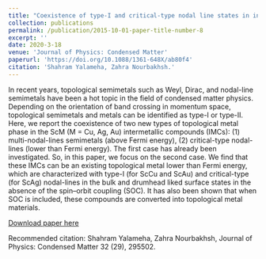 ```yaml
---
title: "Coexistence of type-I and critical-type nodal line states in intermetallic compounds ScM (M= Cu, Ag, Au)"
collection: publications
permalink: /publication/2015-10-01-paper-title-number-8
excerpt: ''
date: 2020-3-18
venue: 'Journal of Physics: Condensed Matter'
paperurl: 'https://doi.org/10.1088/1361-648X/ab80f4'
citation: 'Shahram Yalameha, Zahra Nourbakhsh.'
---
```

In recent years, topological semimetals such as Weyl, Dirac, and nodal-line semimetals have been a hot topic in the field of condensed matter physics. Depending on the orientation of band crossing in momentum space, topological semimetals and metals can be identified as type-I or type-II. Here, we report the coexistence of two new types of topological metal phase in the ScM (M = Cu, Ag, Au) intermetallic compounds (IMCs): (1) multi-nodal-lines semimetals (above Fermi energy), (2) critical-type nodal-lines (lower than Fermi energy). The first case has already been investigated. So, in this paper, we focus on the second case. We find that these IMCs can be an existing topological metal lower than Fermi energy, which are characterized with type-I (for ScCu and ScAu) and critical-type (for ScAg) nodal-lines in the bulk and drumhead liked surface states in the absence of the spin–orbit coupling (SOC). It has also been shown that when SOC is included, these compounds are converted into topological metal materials.

[Download paper here](https://doi.org/10.1088/1361-648X/ab80f4)

Recommended citation: Shahram Yalameha, Zahra Nourbakhsh, Journal of Physics: Condensed Matter 32 (29), 295502.

